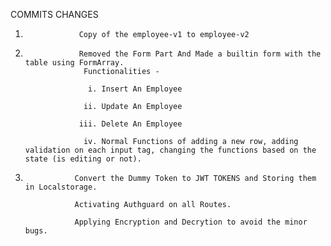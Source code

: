 COMMITS            CHANGES
1.                 Copy of the employee-v1 to employee-v2

2.                 Removed the Form Part And Made a builtin form with the table using FormArray. 
                    Functionalities - 

                     i. Insert An Employee
  
                    ii. Update An Employee
  
                   iii. Delete An Employee
  
                    iv. Normal Functions of adding a new row, adding validation on each input tag, changing the functions based on the state (is editing or not).

3.                Convert the Dummy Token to JWT TOKENS and Storing them in Localstorage.

                  Activating Authguard on all Routes. 

                  Applying Encryption and Decrytion to avoid the minor bugs.

